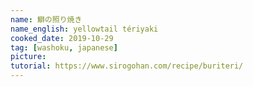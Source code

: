 ```yaml
---
name: 鰤の照り焼き
name_english: yellowtail tériyaki
cooked_date: 2019-10-29
tag: [washoku, japanese]
picture:
tutorial: https://www.sirogohan.com/recipe/buriteri/
---
```

